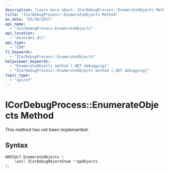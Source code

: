 ```yaml
---
description: "Learn more about: ICorDebugProcess::EnumerateObjects Method"
title: "ICorDebugProcess::EnumerateObjects Method"
ms.date: "03/30/2017"
api_name:
  - "ICorDebugProcess.EnumerateObjects"
api_location:
  - "mscordbi.dll"
api_type:
  - "COM"
f1_keywords:
  - "ICorDebugProcess::EnumerateObjects"
helpviewer_keywords:
  - "EnumerateObjects method [.NET debugging]"
  - "ICorDebugProcess::EnumerateObjects method [.NET debugging]"
topic_type:
  - "apiref"
---
```

# ICorDebugProcess::EnumerateObjects Method

This method has not been implemented.

## Syntax

```cpp
HRESULT EnumerateObjects (
    [out] ICorDebugObjectEnum **ppObjects
);
```
